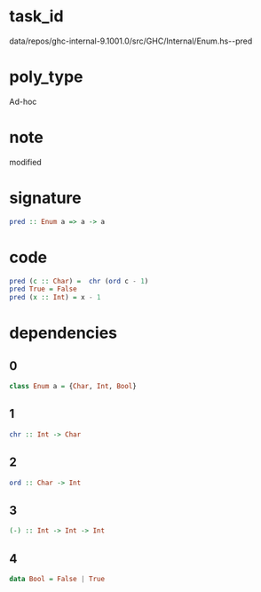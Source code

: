 
# task_id
data/repos/ghc-internal-9.1001.0/src/GHC/Internal/Enum.hs--pred

# poly_type
Ad-hoc

# note
modified


# signature
```haskell
pred :: Enum a => a -> a
```   

# code
```haskell
pred (c :: Char) =  chr (ord c - 1)
pred True = False
pred (x :: Int) = x - 1
```

# dependencies
## 0
```haskell
class Enum a = {Char, Int, Bool}
```
## 1
```haskell
chr :: Int -> Char
```
## 2
```haskell
ord :: Char -> Int
```
## 3
```haskell
(-) :: Int -> Int -> Int
```
## 4
```haskell
data Bool = False | True
```
